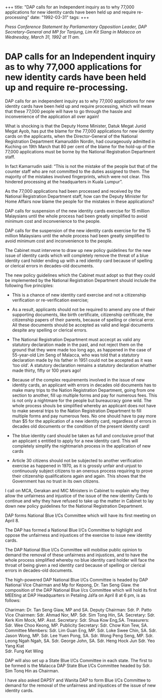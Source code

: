 +++ 
title: "DAP calls for an Independent inquiry as to why 77,000 applications for new identity cards have been held up and require re-processing"
date: "1992-03-31"
tags:
+++

_Press Conference Statement by Parliamentary Opposition Leader, DAP Secretary-General and MP for Tanjung, Lim Kit Siang in Malacca on Wednesday, March 31, 1992 at 11 am._

# DAP calls for an Independent inquiry as to why 77,000 applications for new identity cards have been held up and require re-processing.

DAP calls for an independent inquiry as to why 77,000 applications for new identity cards have been held up and require processing, which will mean that these 77,000 people will have to go through the hassle and inconvenience of the application all over again!</u>

What is shocking is that the Deputy Home Minister, Datuk Megat Junid Megat Ayob, has put the blame for the 77,000 applications for new identity cards on the applicants, when the Director-General of the National Registration Department Kamaruddin Nordin, had courageously admitted in Kuching on 19th March that 80 per cent of the blame for the hold-up of the 77,000 applications must be borne by the National Registration Department staff.

In fact Kamarrudin said: “This is not the mistake of the people but that of the counter staff who are not committed to the duties assigned to them. The majority of the mistakes involved fingerprints, which were not clear. This hindered processing at the headquarters in Kuala Lumpur”.

As the 77,000 applications had been processed and received by the National Registration Department 
staff, how can the Deputy Minister for Home Affairs now blame the people for the mistakes in these applications?

DAP calls for suspension of the new identity cards exercise for 15 million Malaysians until the whole process had been greatly simplified to avoid minimum cost and inconvenience to the people. 

DAP calls for the suspension of the new identity cards exercise for the 15 million Malaysians until the whole process had been greatly simplified to avoid minimum cost and inconvenience to the people.

The Cabinet must intervene to draw up new policy guidelines for the new issue of identity cards which will completely remove the threat of a blue identity card holder ending up with a red identity card because of spelling or clerical errors in decades-old documents.

The new policy guidelines which the Cabinet must adopt so that they could be implemented by the National Registration Department should include the following five principles:

* This is a chance of new identity card exercise and not a citizenship verification or re-verification exercise;

* As a result, applicants should not be required to amend any one of their supporting documents, like birth certificate, citizenship certificate, the citizenship papers of their parents, because of spelling or clerical error. All these documents should be accepted as valid and legal documents despite any spelling or clerical errors.

* The National Registration Department must accecpt as valid any statutory declaration made in the past, and not reject them on the ground that they were made too long ago, as happened in the case of 55-year-old Lim Seng of Malacca, who was told that a statutory declaration made by his father in 1951 could not be accepted as it was ‘too old’. A statutory declaration remains a statutory declaration whather made thirty, fifty or 100 years ago!
 
* Because of the complex requirements involved in the issue of new identity cards, an applicant with errors in decades old documents has to make many trips to the Nation Registration Department, going from one section to another, fill up multiple forms and pay for numerous fees. This is not only a nightmare for the people but bureaucracy gone wild. The whole process shouls be simplified whereby an applicant does not have to make several trips to the Nation Registration Department to fill multiple forms and pay numerous fees. No one should have to pay more than $5 for the application of a new identity card, regardless of errors in decades old documents or the condition of the present identity card!

* The blue identity card should be taken as full and conclusive proof that an applicant s entitled to apply for a new identity card. This will completely simplify the nightmarish process in the application of new cards

* Article 30 citizens should not be subjected to another verification exercise as happened in 1970, as it is grossly unfair and unjust to continuously subject citizens to an onerous process requiring to prove their citizenship qualifications again and again. This shows that the Government has no trust in its own citizens.

I call on MCA, Gerakan and MIC Ministers in Cabinet to explain why they allow the unfairness and injustice of the issue of the new identity Cards to continue and why they have refused to take up the matter in Cabinet to lay down new policy guidelines for the National Registration Department.

DAP forms National Blue I/Cs Committee which will have its first meeting on April 8.

The DAP has formed a National Blue I/Cs Committee to highlight and oppose the unfairness and injustices of the exercise to issue new identity cards.

The DAP National Blue I/Cs Committee will mobilise public opinion to demand the removal of these unfairness and injustices, and to have the whole process simplified whereby no blue identity card holder will face the throat of being given a red identity card because of spelling or clerical errors in decades-old documents.

The high-powered DAP National Blue I/Cs Committee is headed by DAP National Vice Chairman and Mp for Kepong, Dr. Tan Seng Giaw. the composition of the DAP National Blue I/cs Committee which will hold its first MEEting at DAP Headquarters in Petaling JaYa on April 8 at 6 pm, is as follows:


Chariman: 		Dr. Tan Seng Giaw, MP and SA.
Deputy Chairman:	Sdr. P. Patto 
Vice Chairmen:   	Sdr. Ahmad Nor, MP.
		  	Sdr. Sim Tong Hin, SA.
Secretary: 		Sdr. Kerk Kim Mock, MP. 
Asst. Secretary: 	Sdr. Shua Kow Eng,SA. 
Treasurers:  		Sdr. Wee Choo Keong, MP.
Publicity Secretary:  	Sdr. Chow Kon Tew, SA.
Committee Members:
Sdr. Lim Guan Eng, MP.
Sdr. Loke Swee Chin, SA.
Sdr. Jason Wong, MP.
Sdr.  Lee Yuen Pong, SA.
Sdr. Wong Peng Seng, MP.
Sdr. Leong Ngah Ngah, SA. 
Sdr. George John, SA.
Sdr. Heng Hock Jun
Sdr. Yeo Yang Kiat	
Sdr. Fung Ket Wing


DAP will also set up a State Blue I/Cs Committee in each state. The first to be formed is the Malacca DAP State Blue I/Cs Committee headed by Sdr. Sim Tonq Hin as Chairman.

I have also asked DAPSY and Wanita DAP to form Blue I/Cs Committee to demand for the removal of the unfairness and injustices of the issue of new identity cards.
 
